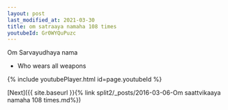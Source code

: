```yaml
---
layout: post
last_modified_at: 2021-03-30
title: om satraaya namaha 108 times
youtubeId: Gr0WYQuPuzc
---
```

 
 
Om Sarvayudhaya nama 
 
 -  Who wears all weapons 
 
  
 
  
 
 
 
 
 
 


{% include youtubePlayer.html id=page.youtubeId %}
 
[Next]({{ site.baseurl }}{% link  split2/_posts/2016-03-06-Om saattvikaaya namaha 108 times.md%})
 
